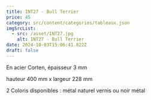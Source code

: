 ```yaml
---
title: INT27 - Bull Terrier
price: 45
category: src/content/categories/tableaux.json
imgSrcList:
  - src: /asset/INT27.jpg
    alt: INT27 - Bull Terrier
date: 2024-10-03T15:06:41.822Z
draft: false
---
```


En acier Corten, épaisseur 3 mm

hauteur 400 mm x largeur 228 mm

2 Coloris disponibles : métal naturel vernis ou noir métal
